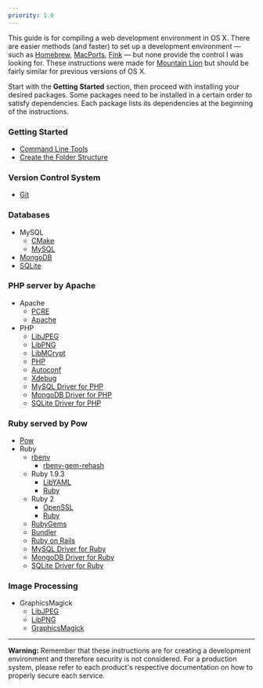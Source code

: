 ```yaml
---
priority: 1.0
---
```


This guide is for compiling a web development environment in OS X. There are easier methods (and faster) to set up a development environment — such as [Homebrew](http://mxcl.github.com/homebrew/), [MacPorts](http://www.macports.org/), [Fink](http://www.finkproject.org/) — but none provide the control I was looking for. These instructions were made for [Mountain Lion](http://en.wikipedia.org/wiki/OS_X_Mountain_Lion) but should be fairly similar for previous versions of OS X.

Start with the **Getting Started** section, then proceed with installing your desired packages. Some packages need to be installed in a certain order to satisfy dependencies. Each package lists its dependencies at the beginning of the instructions.

### Getting Started

- [Command Line Tools](/started-cli)
- [Create the Folder Structure](/started-folders)

### Version Control System

- [Git](/git)

### Databases

- MySQL
	- [CMake](/cmake)
	- [MySQL](/mysql)
- [MongoDB](/mongodb)
- [SQLite](/sqlite)
	
### PHP server by Apache
- Apache
	- [PCRE](/pcre)
	- [Apache](/apache)
- PHP
	- [LibJPEG](/lib-jpeg)
	- [LibPNG](/lib-png)
	- [LibMCrypt](/lib-mcrypt)
	- [PHP](/php)
	- [Autoconf](/autoconf)
	- [Xdebug](/php-xdebug)
	- [MySQL Driver for PHP](/php-mysql)
	- [MongoDB Driver for PHP](/php-mongodb)
	- [SQLite Driver for PHP](/php-sqlite)

### Ruby served by Pow

- [Pow](/pow)
- Ruby
	- [rbenv](/ruby-rbenv)
		- [rbenv-gem-rehash](/ruby-rbenv-gem-rehash)
	- Ruby 1.9.3
		- [LibYAML](/lib-yaml)
		- [Ruby](/ruby-193)
	- Ruby 2
		- [OpenSSL](/openssl)
		- [Ruby](/ruby-2)
	- [RubyGems](/ruby-gems)
	- [Bundler](/ruby-bundler)
	- [Ruby on Rails](/ruby-rails)
	- [MySQL Driver for Ruby](/ruby-mysql)
	- [MongoDB Driver for Ruby](/ruby-mongodb)
	- [SQLite Driver for Ruby](/ruby-sqlite)

### Image Processing

- GraphicsMagick
	- [LibJPEG](/lib-jpeg)
	- [LibPNG](/lib-png)
	- [GraphicsMagick](/graphicsmagick)

---
**Warning:** Remember that these instructions are for creating a development environment and therefore security is not considered. For a production system, please refer to each product's respective documentation on how to properly secure each service.
